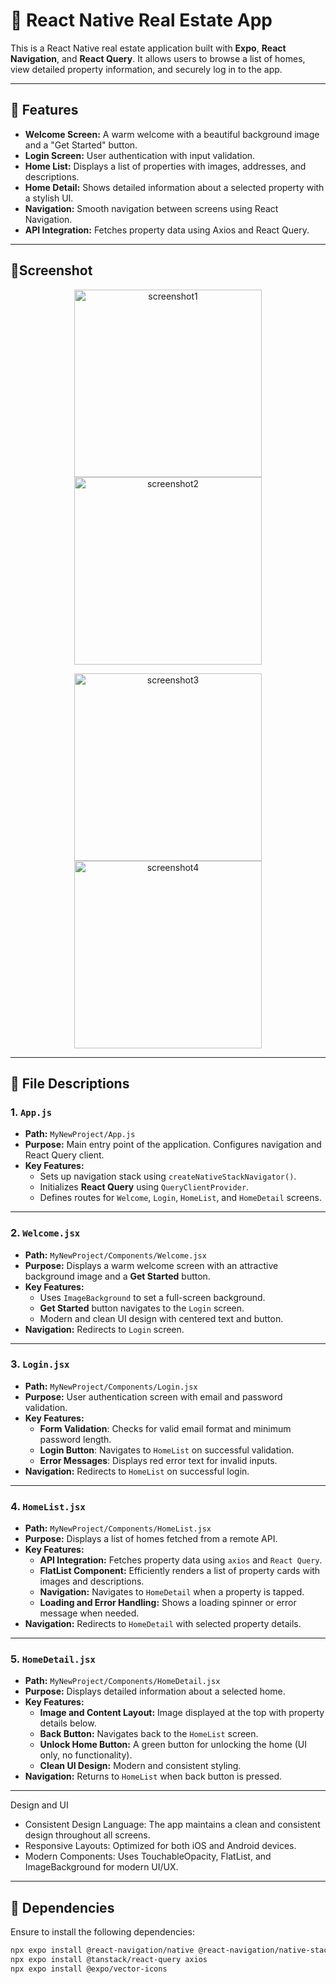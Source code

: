# 📱 React Native Real Estate App

This is a React Native real estate application built with **Expo**, **React Navigation**, and **React Query**. It allows users to browse a list of homes, view detailed property information, and securely log in to the app.

---

## 🚀 Features
- **Welcome Screen:** A warm welcome with a beautiful background image and a "Get Started" button.  
- **Login Screen:** User authentication with input validation.  
- **Home List:** Displays a list of properties with images, addresses, and descriptions.  
- **Home Detail:** Shows detailed information about a selected property with a stylish UI.  
- **Navigation:** Smooth navigation between screens using React Navigation.  
- **API Integration:** Fetches property data using Axios and React Query.  

---

## 📱Screenshot
<p align="center">
  <img src="https://github.com/Perwez087/RealEstate/blob/4762bfc942d6424265a4eb96b4e6a95b1a1e10ce/screenshot1.jpg" alt="screenshot1" width="300">
  <img src="https://github.com/Perwez087/RealEstate/blob/4762bfc942d6424265a4eb96b4e6a95b1a1e10ce/screenshot2.jpg" alt="screenshot2" width="300">
</p>

<p align="center">
  <img src="https://github.com/Perwez087/RealEstate/blob/4762bfc942d6424265a4eb96b4e6a95b1a1e10ce/screenshot3.jpg" alt="screenshot3" width="300">
  <img src="https://github.com/Perwez087/RealEstate/blob/4762bfc942d6424265a4eb96b4e6a95b1a1e10ce/screenshot4.jpg" alt="screenshot4" width="300">
</p>


---

## 🧭 File Descriptions

### 1. `App.js`
- **Path:** `MyNewProject/App.js`  
- **Purpose:** Main entry point of the application. Configures navigation and React Query client.  
- **Key Features:**  
  - Sets up navigation stack using `createNativeStackNavigator()`.  
  - Initializes **React Query** using `QueryClientProvider`.  
  - Defines routes for `Welcome`, `Login`, `HomeList`, and `HomeDetail` screens.  

---

### 2. `Welcome.jsx`
- **Path:** `MyNewProject/Components/Welcome.jsx`  
- **Purpose:** Displays a warm welcome screen with an attractive background image and a **Get Started** button.  
- **Key Features:**  
  - Uses `ImageBackground` to set a full-screen background.  
  - **Get Started** button navigates to the `Login` screen.  
  - Modern and clean UI design with centered text and button.  
- **Navigation:** Redirects to `Login` screen.

---

### 3. `Login.jsx`
- **Path:** `MyNewProject/Components/Login.jsx`  
- **Purpose:** User authentication screen with email and password validation.  
- **Key Features:**  
  - **Form Validation**: Checks for valid email format and minimum password length.  
  - **Login Button**: Navigates to `HomeList` on successful validation.  
  - **Error Messages**: Displays red error text for invalid inputs.  
- **Navigation:** Redirects to `HomeList` on successful login.  

---

### 4. `HomeList.jsx`
- **Path:** `MyNewProject/Components/HomeList.jsx`  
- **Purpose:** Displays a list of homes fetched from a remote API.  
- **Key Features:**  
  - **API Integration:** Fetches property data using `axios` and `React Query`.  
  - **FlatList Component:** Efficiently renders a list of property cards with images and descriptions.  
  - **Navigation:** Navigates to `HomeDetail` when a property is tapped.  
  - **Loading and Error Handling:** Shows a loading spinner or error message when needed.  
- **Navigation:** Redirects to `HomeDetail` with selected property details.  

---

### 5. `HomeDetail.jsx`
- **Path:** `MyNewProject/Components/HomeDetail.jsx`  
- **Purpose:** Displays detailed information about a selected home.  
- **Key Features:**  
  - **Image and Content Layout:** Image displayed at the top with property details below.  
  - **Back Button:** Navigates back to the `HomeList` screen.  
  - **Unlock Home Button:** A green button for unlocking the home (UI only, no functionality).  
  - **Clean UI Design:** Modern and consistent styling.  
- **Navigation:** Returns to `HomeList` when back button is pressed.  

---

Design and UI
- Consistent Design Language: The app maintains a clean and consistent design throughout all screens.
- Responsive Layouts: Optimized for both iOS and Android devices.
- Modern Components: Uses TouchableOpacity, FlatList, and ImageBackground for modern UI/UX.

---

## 🧩 Dependencies
Ensure to install the following dependencies:

```bash
npx expo install @react-navigation/native @react-navigation/native-stack
npx expo install @tanstack/react-query axios
npx expo install @expo/vector-icons


